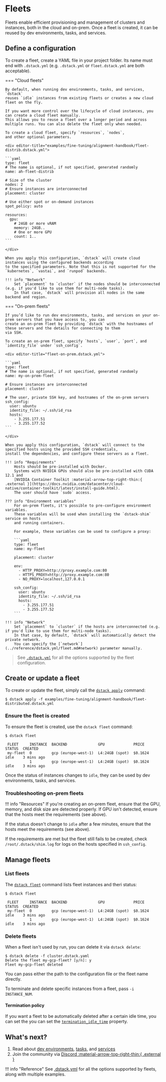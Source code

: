 # Fleets

Fleets enable efficient provisioning and management of clusters and instances, both in the cloud and on-prem. Once a
fleet is created, it can be reused by dev environments, tasks, and services.

## Define a configuration

To create a fleet, create a YAML file in your project folder. Its name must end with `.dstack.yml` (e.g. `.dstack.yml` or `fleet.dstack.yml`
are both acceptable).

=== "Cloud fleets"

    By default, when running dev environments, tasks, and services, `dstack` 
    reuses `idle` instances from existing fleets or creates a new cloud fleet on the fly.
    
    If you want more control over the lifecycle of cloud instances, you can create a cloud fleet manually. 
    This allows you to reuse a fleet over a longer period and across multiple runs. You can also delete the fleet only when needed.

    To create a cloud fleet, specify `resources`, `nodes`, 
    and other optional parameters.
    
    <div editor-title="examples/fine-tuning/alignment-handbook/fleet-distrib.dstack.yml">
    
    ```yaml
    type: fleet
    # The name is optional, if not specified, generated randomly
    name: ah-fleet-distrib
    
    # Size of the cluster
    nodes: 2
    # Ensure instances are interconnected
    placement: cluster
    
    # Use either spot or on-demand instances
    spot_policy: auto
    
    resources:
      gpu:
        # 24GB or more vRAM
        memory: 24GB..
        # One or more GPU
        count: 1..
    ```
    
    </div>
    
    When you apply this configuration, `dstack` will create cloud instances using the configured backends according 
    to the specified parameters. Note that this is not supported for the `kubernetes`, `vastai`, and `runpod` backends.

    !!! info "Network"
        Set `placement` to `cluster` if the nodes should be interconnected (e.g. if you'd like to use them for multi-node tasks). 
        In that case, `dstack` will provision all nodes in the same backend and region.

=== "On-prem fleets"

    If you’d like to run dev environments, tasks, and services on your on-prem servers that you have access to, you can
    create an on-prem fleet by providing `dstack` with the hostnames of these servers and the details for connecting to them
    via SSH.

    To create an on-prem fleet, specify `hosts`, `user`, `port`, and `identity_file` under `ssh_config`.

    <div editor-title="fleet-on-prem.dstack.yml"> 
    
    ```yaml
    type: fleet
    # The name is optional, if not specified, generated randomly
    name: my-on-prem-fleet

    # Ensure instances are interconnected
    placement: cluster

    # The user, private SSH key, and hostnames of the on-prem servers
    ssh_config:
      user: ubuntu
      identity_file: ~/.ssh/id_rsa
      hosts:
        - 3.255.177.51
        - 3.255.177.52
    ```
    
    </div>

    When you apply this configuration, `dstack` will connect to the specified hosts using the provided SSH credentials, 
    install the dependencies, and configure these servers as a fleet.

    !!! info "Requirements" 
        Hosts should be pre-installed with Docker.
        Systems with NVIDIA GPUs should also be pre-installed with CUDA 12.1 and
        [NVIDIA Container Toolkit :material-arrow-top-right-thin:{ .external }](https://docs.nvidia.com/datacenter/cloud-native/container-toolkit/latest/install-guide.html).
        The user should have `sudo` access.

    ??? info "Environment variables"
        For on-prem fleets, it's possible to pre-configure environment variables. 
        These variables will be used when installing the `dstack-shim` service on hosts 
        and running containers.

        For example, these variables can be used to configure a proxy:

        ```yaml
        type: fleet
        name: my-fleet
        
        placement: cluster
        
        env:
          - HTTP_PROXY=http://proxy.example.com:80
          - HTTPS_PROXY=http://proxy.example.com:80
          - NO_PROXY=localhost,127.0.0.1
        
        ssh_config:
          user: ubuntu
          identity_file: ~/.ssh/id_rsa
          hosts:
            - 3.255.177.51
            - 3.255.177.52
        ```

    !!! info "Network"
        Set `placement` to `cluster` if the hosts are interconnected (e.g. if you'd like to use them for multi-node tasks).
        In that case, by default, `dstack` will automatically detect the private network. 
        You can specify the [`network`](../reference/dstack.yml/fleet.md#network) parameter manually.

> See [`.dstack.yml`](../reference/dstack.yml/fleet.md) for all the options supported by
> the fleet configuration.

## Create or update a fleet

To create or update the fleet, simply call the [`dstack apply`](../reference/cli/index.md#dstack-apply) command:

<div class="termy">

```shell
$ dstack apply -f examples/fine-tuning/alignment-handbook/fleet-distributed.dstack.yml
```

</div>

### Ensure the fleet is created

To ensure the fleet is created, use the `dstack fleet` command:

<div class="termy">

```shell
$ dstack fleet

 FLEET     INSTANCE  BACKEND              GPU             PRICE    STATUS  CREATED 
 my-fleet  0         gcp (europe-west-1)  L4:24GB (spot)  $0.1624  idle    3 mins ago      
           1         gcp (europe-west-1)  L4:24GB (spot)  $0.1624  idle    3 mins ago    
```

</div>

Once the status of instances changes to `idle`, they can be used by dev environments, tasks, and services.

### Troubleshooting on-prem fleets

!!! info "Resources"
    If you're creating an on-prem fleet, ensure that the GPU, memory, and disk size are detected properly.
    If GPU isn't detected, ensure that the hosts meet the requirements (see above).

If the status doesn't change to `idle` after a few minutes, ensure that 
the hosts meet the requirements (see above).

If the requirements are met but the fleet still fails to be created, check `/root/.dstack/shim.log` for logs 
on the hosts specified in `ssh_config`.

[//]: # (## Creation policy)

[//]: # (By default, when running dev environments, tasks, and services, `dstack apply` tries to reuse `idle` )
[//]: # (instances from existing fleets. )
[//]: # (If no `idle` instances meet the requirements, it creates a new fleet automatically.)
[//]: # (To avoid creating new fleet, specify pass `--reuse` to `dstack apply` or &#40;or set [)
[//]: # (`creation_policy`]&#40;../reference/dstack.yml/dev-environment.md#creation_policy&#41; to `reuse` in the configuration&#41;.)

## Manage fleets

### List fleets

The [`dstack fleet`](../reference/cli/index.md#dstack-gateway-list) command lists fleet instances and theri status:

<div class="termy">

```shell
$ dstack fleet

 FLEET     INSTANCE  BACKEND              GPU             PRICE    STATUS  CREATED 
 my-fleet  0         gcp (europe-west-1)  L4:24GB (spot)  $0.1624  idle    3 mins ago      
           1         gcp (europe-west-1)  L4:24GB (spot)  $0.1624  idle    3 mins ago    
```

</div>

### Delete fleets

When a fleet isn't used by run, you can delete it via `dstack delete`:

<div class="termy">

```shell
$ dstack delete -f cluster.dstack.yaml
Delete the fleet my-gcp-fleet? [y/n]: y
Fleet my-gcp-fleet deleted
```

</div>

You can pass either the path to the configuration file or the fleet name directly.

To terminate and delete specific instances from a fleet, pass `-i INSTANCE_NUM`.

#### Termination policy

If you want a fleet to be automatically deleted after a certain idle time, you can set the
you can set the [`termination_idle_time`](../reference/dstack.yml/fleet.md#termination_idle_time) property.

[//]: # (Add Idle time example to the reference page)

## What's next?

1. Read about [dev environments](dev-environments.md), [tasks](tasks.md), and 
    [services](services.md) 
2. Join the community via [Discord :material-arrow-top-right-thin:{ .external }](https://discord.gg/u8SmfwPpMd)

!!! info "Reference"
    See [.dstack.yml](../reference/dstack.yml/fleet.md) for all the options supported by
    fleets, along with multiple examples.